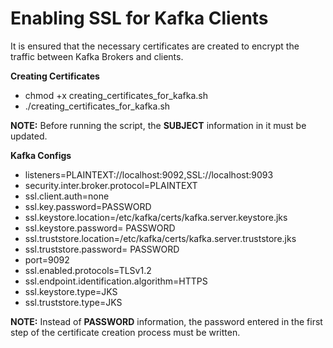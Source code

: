 # Enabling SSL for Kafka Clients

It is ensured that the necessary certificates are created to encrypt the traffic between Kafka Brokers and clients.

**Creating Certificates**
* chmod +x creating_certificates_for_kafka.sh
* ./creating_certificates_for_kafka.sh

**NOTE:** Before running the script, the **SUBJECT** information in it must be updated.

**Kafka Configs**
* listeners=PLAINTEXT://localhost:9092,SSL://localhost:9093
* security.inter.broker.protocol=PLAINTEXT
* ssl.client.auth=none
* ssl.key.password=PASSWORD
* ssl.keystore.location=/etc/kafka/certs/kafka.server.keystore.jks
* ssl.keystore.password= PASSWORD
* ssl.truststore.location=/etc/kafka/certs/kafka.server.truststore.jks
* ssl.truststore.password= PASSWORD
* port=9092
* ssl.enabled.protocols=TLSv1.2
* ssl.endpoint.identification.algorithm=HTTPS
* ssl.keystore.type=JKS
* ssl.truststore.type=JKS

**NOTE:** Instead of **PASSWORD** information, the password entered in the first step of the certificate creation process must be written.
